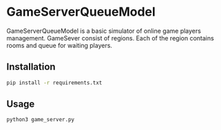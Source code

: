 # GameServerQueueModel

GameServerQueueModel is a basic simulator of online game players management.
GameSever consist of regions. Each of the region contains rooms and queue for waiting players.

## Installation

```bash
pip install -r requirements.txt
```

## Usage

```bash
python3 game_server.py
```